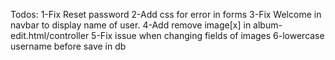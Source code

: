 Todos:
1-Fix Reset password
2-Add css for error in forms
3-Fix Welcome in navbar to display name of user.
4-Add remove image[x] in album-edit.html/controller
5-Fix issue when changing fields of images
6-lowercase username before save in db
